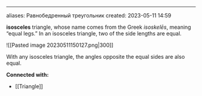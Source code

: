 ---
aliases: Равнобедренный треугольник
created: 2023-05-11 14:59

**isosceles** triangle, whose name comes from the Greek _isoskelēs_, meaning “equal legs.” In an isosceles triangle, two of the side lengths are equal.

![[Pasted image 20230511150127.png|300]]

With any isosceles triangle, the angles opposite the equal sides are also equal.














**Connected with:**
- [[Triangle]]



